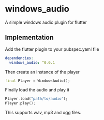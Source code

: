 # windows_audio

A simple windows audio plugin for flutter

## Implementation

Add the flutter plugin to your pubspec.yaml file

```yaml
dependencies:
  windows_audio: ^0.0.1
```

Then create an instance of the player

```dart
final Player = WindowsAudio();
```

Finally load the audio and play it

```dart
Player.load("path/to/audio");
Player.play();
```

This supports wav, mp3 and ogg files.
